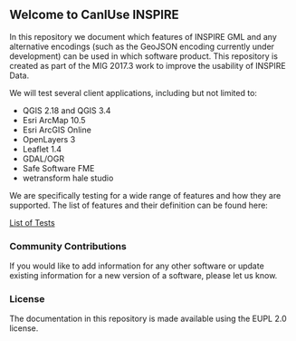 ## Welcome to CanIUse INSPIRE

In this repository we document which features of INSPIRE GML and any alternative encodings (such as the GeoJSON encoding currently under development) can be used in which software product. This repository is created as part of the MIG 2017.3 work to improve the usability of INSPIRE Data.

We will test several client applications, including but not limited to:

* QGIS 2.18 and QGIS 3.4  
* Esri ArcMap 10.5
* Esri ArcGIS Online
* OpenLayers 3
* Leaflet 1.4
* GDAL/OGR
* Safe Software FME
* wetransform hale studio

We are specifically testing for a wide range of features and how they are supported. The list of features and their definition can be found here:

[List of Tests](./testDocumentation.md)

### Community Contributions

If you would like to add information for any other software or update existing information for a new version of a software, please let us know.

### License

The documentation in this repository is made available using the EUPL 2.0 license.
